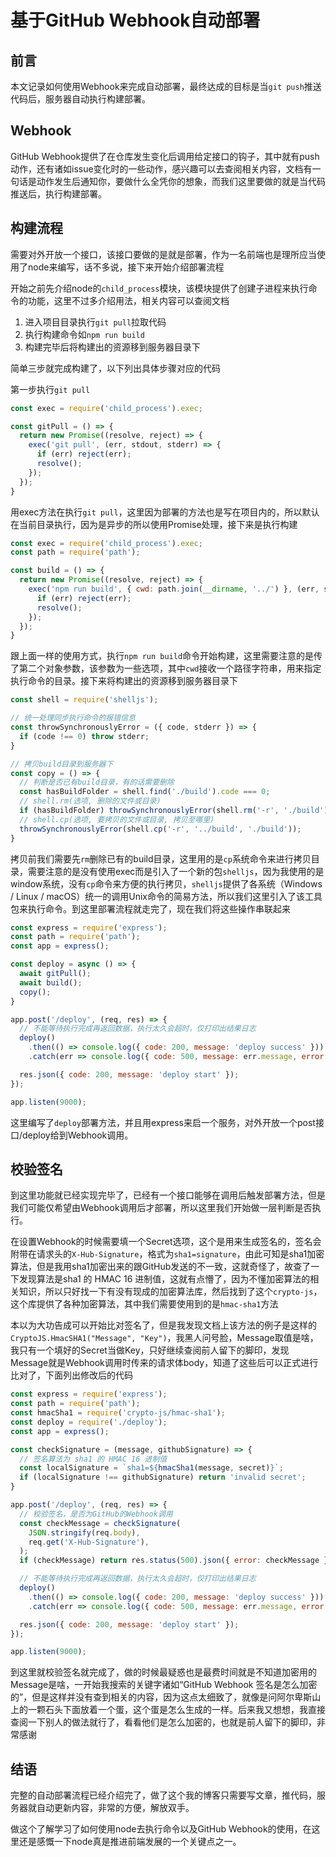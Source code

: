 # 基于GitHub Webhook自动部署

## 前言

本文记录如何使用Webhook来完成自动部署，最终达成的目标是当`git push`推送代码后，服务器自动执行构建部署。

## Webhook

GitHub Webhook提供了在仓库发生变化后调用给定接口的钩子，其中就有push动作，还有诸如issue变化时的一些动作，感兴趣可以去查阅相关内容，文档有一句话是动作发生后通知你，要做什么全凭你的想象，而我们这里要做的就是当代码推送后，执行构建部署。

## 构建流程

需要对外开放一个接口，该接口要做的是就是部署，作为一名前端也是理所应当使用了node来编写，话不多说，接下来开始介绍部署流程

开始之前先介绍node的`child_process`模块，该模块提供了创建子进程来执行命令的功能，这里不过多介绍用法，相关内容可以查阅文档

1. 进入项目目录执行`git pull`拉取代码
2. 执行构建命令如`npm run build`
3. 构建完毕后将构建出的资源移到服务器目录下

简单三步就完成构建了，以下列出具体步骤对应的代码

第一步执行`git pull`

```javascript
const exec = require('child_process').exec;

const gitPull = () => {
  return new Promise((resolve, reject) => {
    exec('git pull', (err, stdout, stderr) => {
      if (err) reject(err);
      resolve();
    });
  });
}
```

用exec方法在执行`git pull`，这里因为部署的方法也是写在项目内的，所以默认在当前目录执行，因为是异步的所以使用Promise处理，接下来是执行构建

```javascript
const exec = require('child_process').exec;
const path = require('path');

const build = () => {
  return new Promise((resolve, reject) => {
    exec('npm run build', { cwd: path.join(__dirname, '../') }, (err, stdout, stderr) => {
      if (err) reject(err);
      resolve();
    });
  });
}
```

跟上面一样的使用方式，执行`npm run build`命令开始构建，这里需要注意的是传了第二个对象参数，该参数为一些选项，其中`cwd`接收一个路径字符串，用来指定执行命令的目录。接下来将构建出的资源移到服务器目录下

```javascript
const shell = require('shelljs');

// 统一处理同步执行命令的报错信息
const throwSynchronouslyError = ({ code, stderr }) => {
  if (code !== 0) throw stderr;
}

// 拷贝build目录到服务器下
const copy = () => {
  // 判断是否已有build目录，有的话需要删除
  const hasBuildFolder = shell.find('./build').code === 0;
  // shell.rm(选项, 删除的文件或目录)
  if (hasBuildFolder) throwSynchronouslyError(shell.rm('-r', './build'));
  // shell.cp(选项, 要拷贝的文件或目录, 拷贝至哪里)
  throwSynchronouslyError(shell.cp('-r', '../build', './build'));
}
```

拷贝前我们需要先`rm`删除已有的build目录，这里用的是`cp`系统命令来进行拷贝目录，需要注意的是没有使用exec而是引入了一个新的包`shelljs`，因为我使用的是window系统，没有`cp`命令来方便的执行拷贝，`shelljs`提供了各系统（Windows / Linux / macOS）统一的调用Unix命令的简易方法，所以我们这里引入了该工具包来执行命令。到这里部署流程就走完了，现在我们将这些操作串联起来

```javascript
const express = require('express');
const path = require('path');
const app = express();

const deploy = async () => {
  await gitPull();
  await build();
  copy();
}

app.post('/deploy', (req, res) => {
  // 不能等待执行完成再返回数据，执行太久会超时，仅打印出结果日志
  deploy()
    .then(() => console.log({ code: 200, message: 'deploy success' }))
    .catch(err => console.log({ code: 500, message: err.message, error: err }));

  res.json({ code: 200, message: 'deploy start' });
});

app.listen(9000);
```

这里编写了`deploy`部署方法，并且用express来启一个服务，对外开放一个post接口/deploy给到Webhook调用。

## 校验签名

到这里功能就已经实现完毕了，已经有一个接口能够在调用后触发部署方法，但是我们可能仅希望由Webhook调用后才部署，所以这里我们开始做一层判断是否执行。

在设置Webhook的时候需要填一个Secret选项，这个是用来生成签名的，签名会附带在请求头的`X-Hub-Signature`，格式为`sha1=signature`，由此可知是sha1加密算法，但是我用sha1加密出来的跟GitHub发送的不一致，这就奇怪了，故查了一下发现算法是sha1 的 HMAC 16 进制值，这就有点懵了，因为不懂加密算法的相关知识，所以只好找一下有没有现成的加密算法库，然后找到了这个`crypto-js`，这个库提供了各种加密算法，其中我们需要使用到的是`hmac-sha1`方法

本以为大功告成可以开始比对签名了，但是我发现文档上该方法的例子是这样的`CryptoJS.HmacSHA1("Message", "Key")`，我黑人问号脸，Message取值是啥，我只有一个填好的Secret当做Key，只好继续查阅前人留下的脚印，发现Message就是Webhook调用时传来的请求体body，知道了这些后可以正式进行比对了，下面列出修改后的代码

```javascript
const express = require('express');
const path = require('path');
const hmacSha1 = require('crypto-js/hmac-sha1');
const deploy = require('./deploy');
const app = express();

const checkSignature = (message, githubSignature) => {
  // 签名算法为 sha1 的 HMAC 16 进制值
  const localSignature = `sha1=${hmacSha1(message, secret)}`;
  if (localSignature !== githubSignature) return 'invalid secret';
}

app.post('/deploy', (req, res) => {
  // 校验签名，是否为GitHub的Webhook调用
  const checkMessage = checkSignature(
    JSON.stringify(req.body),
    req.get('X-Hub-Signature'),
  );
  if (checkMessage) return res.status(500).json({ error: checkMessage });

  // 不能等待执行完成再返回数据，执行太久会超时，仅打印出结果日志
  deploy()
    .then(() => console.log({ code: 200, message: 'deploy success' }))
    .catch(err => console.log({ code: 500, message: err.message, error: err }));

  res.json({ code: 200, message: 'deploy start' });
});

app.listen(9000);
```

到这里就校验签名就完成了，做的时候最疑惑也是最费时间就是不知道加密用的Message是啥，一开始我搜索的关键字诸如“GitHub Webhook 签名是怎么加密的”，但是这样并没有查到相关的内容，因为这点太细致了，就像是问阿尔卑斯山上的一颗石头下面放着一个蛋，这个蛋是怎么生成的一样。后来我又想想，我直接查阅一下别人的做法就行了，看看他们是怎么加密的，也就是前人留下的脚印，非常感谢

## 结语

完整的自动部署流程已经介绍完了，做了这个我的博客只需要写文章，推代码，服务器就自动更新内容，非常的方便，解放双手。

做这个了解学习了如何使用node去执行命令以及GitHub Webhook的使用，在这里还是感慨一下node真是推进前端发展的一个关键点之一。
